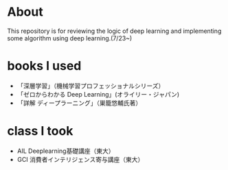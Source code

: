 # About

This repository is for reviewing the logic of deep learning and implementing some algorithm using deep learning.(7/23~)

# books I used

- 「深層学習」（機械学習プロフェッショナルシリーズ）
- 「ゼロからわかる Deep Learning」(オライリー・ジャパン)
- 「詳解 ディープラーニング」（巣籠悠輔氏著）

# class I took

- AIL Deeplearning基礎講座（東大）
- GCI 消費者インテリジェンス寄与講座（東大）
